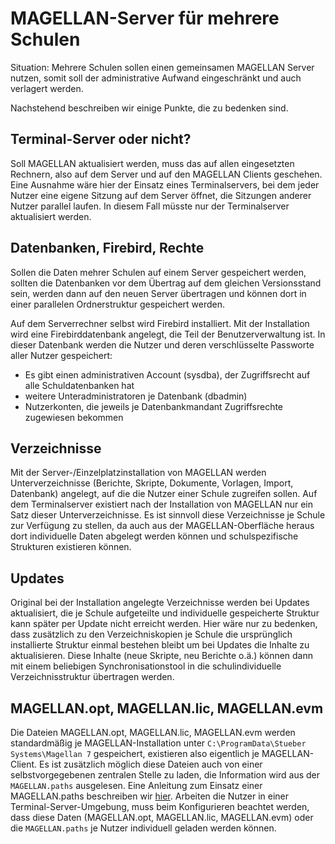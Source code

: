 # MAGELLAN-Server für mehrere Schulen

Situation: Mehrere Schulen sollen einen gemeinsamen MAGELLAN Server nutzen, somit soll der administrative Aufwand eingeschränkt und auch verlagert werden. 

Nachstehend beschreiben wir einige Punkte, die zu bedenken sind.

## Terminal-Server oder nicht?

Soll MAGELLAN aktualisiert werden, muss das auf allen eingesetzten Rechnern, also auf dem Server und auf den MAGELLAN Clients geschehen. Eine Ausnahme wäre hier der Einsatz eines Terminalservers, bei dem jeder Nutzer eine eigene Sitzung auf dem Server öffnet, die Sitzungen anderer Nutzer parallel laufen. In diesem Fall müsste nur der Terminalserver aktualisiert werden.

## Datenbanken, Firebird, Rechte

Sollen die Daten mehrer Schulen auf einem Server gespeichert werden, sollten die Datenbanken vor dem Übertrag auf dem gleichen Versionsstand sein, werden dann auf den neuen Server übertragen und können dort in einer parallelen Ordnerstruktur gespeichert werden.

Auf dem Serverrechner selbst wird  Firebird installiert. Mit der Installation wird eine Firebirddatenbank angelegt, die Teil der Benutzerverwaltung ist. In dieser Datenbank werden die Nutzer und deren verschlüsselte Passworte aller Nutzer gespeichert:

* Es gibt einen administrativen Account (sysdba), der Zugriffsrecht auf alle Schuldatenbanken hat
* weitere Unteradministratoren je Datenbank (dbadmin)
* Nutzerkonten, die jeweils je Datenbankmandant Zugriffsrechte zugewiesen bekommen

## Verzeichnisse

Mit der Server-/Einzelplatzinstallation von MAGELLAN werden Unterverzeichnisse (Berichte, Skripte, Dokumente, Vorlagen, Import, Datenbank) angelegt, auf die die Nutzer einer Schule zugreifen sollen. Auf dem Terminalserver existiert nach der Installation von MAGELLAN nur ein Satz dieser Unterverzeichnisse. Es ist sinnvoll diese Verzeichnisse je Schule zur Verfügung zu stellen, da auch aus der MAGELLAN-Oberfläche heraus dort individuelle Daten abgelegt werden können und schulspezifische Strukturen existieren können. 

## Updates

Original bei der Installation angelegte Verzeichnisse werden bei Updates aktualisiert, die je Schule aufgeteilte und individuelle gespeicherte Struktur kann später per Update nicht erreicht werden. Hier wäre nur zu bedenken, dass zusätzlich zu den Verzeichniskopien je Schule die ursprünglich installierte Struktur einmal bestehen bleibt um bei Updates die Inhalte zu aktualisieren. Diese Inhalte (neue Skripte, neu Berichte o.ä.) können dann mit einem beliebigen Synchronisationstool in die schulindividuelle Verzeichnisstruktur übertragen werden.

## MAGELLAN.opt, MAGELLAN.lic, MAGELLAN.evm

Die Dateien MAGELLAN.opt, MAGELLAN.lic, MAGELLAN.evm werden standardmäßig je MAGELLAN-Installation unter `C:\ProgramData\Stueber Systems\Magellan 7` gespeichert, existieren also eigentlich je MAGELLAN-Client. Es ist zusätzlich möglich diese Dateien auch von einer selbstvorgegebenen zentralen Stelle zu laden, die Information wird aus der `MAGELLAN.paths` ausgelesen. 
Eine Anleitung zum Einsatz einer MAGELLAN.paths beschreiben wir [hier](https://doc.magellan7.stueber.de/schulverwaltung/installation/die-pathsdatei/).
Arbeiten die Nutzer in einer Terminal-Server-Umgebung, muss beim Konfigurieren beachtet werden, dass diese Daten (MAGELLAN.opt, MAGELLAN.lic, MAGELLAN.evm) oder die `MAGELLAN.paths` je Nutzer individuell geladen werden können. 